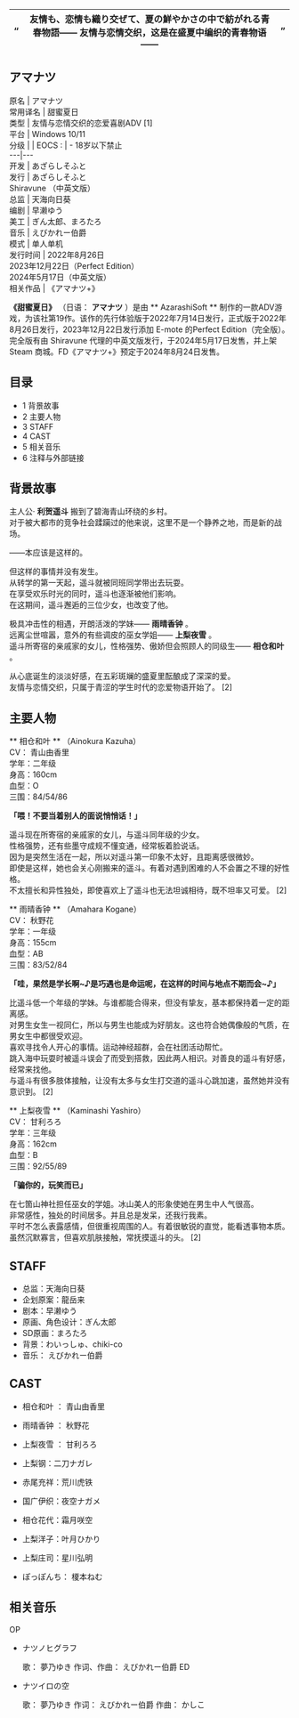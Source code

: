 “  |  友情も、恋情も織り交ぜて、夏の鮮やかさの中で紡がれる青春物語――  友情与恋情交织，这是在盛夏中编织的青春物语——  |  ”   
---|---|---  
アマナツ  
---  
原名  |  アマナツ   
常用译名  |  甜蜜夏日   
类型  |  友情与恋情交织的恋爱喜剧ADV  [1]   
平台  |  Windows 10/11   
分级  |  |  EOCS  :  |  \- 18岁以下禁止   
---|---  
开发  |  あざらしそふと   
发行  |  あざらしそふと   
Shiravune  （中英文版）  
总监  |  天海向日葵   
编剧  |  早濑ゆう   
美工  |  ぎん太郎、まろたろ   
音乐  |  えびかれー伯爵   
模式  |  单人单机   
发行时间  |  2022年8月26日   
2023年12月22日（Perfect Edition）  
2024年5月17日（中英文版）  
相关作品  |  《アマナツ+》   
  
**《甜蜜夏日》** （日语：  **アマナツ** ）是由 ** AzarashiSoft  **
制作的一款ADV游戏，为该社第19作。该作的先行体验版于2022年7月14日发行，正式版于2022年8月26日发行，2023年12月22日发行添加
E-mote  的Perfect Edition（完全版）。完全版有由  Shiravune  代理的中英文版发行，于2024年5月17日发售，并上架
Steam  商城。FD《アマナツ+》预定于2024年8月24日发售。

##  目录

  * 1  背景故事 
  * 2  主要人物 
  * 3  STAFF 
  * 4  CAST 
  * 5  相关音乐 
  * 6  注释与外部链接 

##  背景故事

主人公· **利贺遥斗** 搬到了碧海青山环绕的乡村。  
对于被大都市的竞争社会蹂躏过的他来说，这里不是一个静养之地，而是新的战场。  
  
——本应该是这样的。  
  
但这样的事情并没有发生。  
从转学的第一天起，遥斗就被同班同学带出去玩耍。  
在享受欢乐时光的同时，遥斗也逐渐被他们影响。  
在这期间，遥斗邂逅的三位少女，也改变了他。  
  
极具冲击性的相遇，开朗活泼的学妹——  **雨晴香钟** 。  
远离尘世喧嚣，意外的有些调皮的巫女学姐——  **上梨夜雪** 。  
遥斗所寄宿的亲戚家的女儿，性格强势、傲娇但会照顾人的同级生——  **相仓和叶** 。  
  
从心底诞生的淡淡好感，在五彩斑斓的盛夏里酝酿成了深深的爱。  
友情与恋情交织，只属于青涩的学生时代的恋爱物语开始了。  [2]

##  主要人物

** 相仓和叶  ** （Ainokura Kazuha）  
CV：  青山由香里  
学年：二年级  
身高：160cm  
血型：O  
三围：84/54/86  

  
**「喂！不要当着别人的面说悄悄话！」**  
  
遥斗现在所寄宿的亲戚家的女儿，与遥斗同年级的少女。  
性格强势，还有些墨守成规不懂变通，经常板着脸说话。  
因为是突然生活在一起，所以对遥斗第一印象不太好，且距离感很微妙。  
即使是这样，她也会关心刚搬来的遥斗。有着对遇到困难的人不会置之不理的好性格。  
不太擅长和异性独处，即使喜欢上了遥斗也无法坦诚相待，既不坦率又可爱。  [2]

** 雨晴香钟  ** （Amahara Kogane）  
CV：  秋野花  
学年：一年级  
身高：155cm  
血型：AB  
三围：83/52/84  

  
**「哇，果然是学长啊~♪是巧遇也是命运呢，在这样的时间与地点不期而会~♪」**  
  
比遥斗低一个年级的学妹。与谁都能合得来，但没有挚友，基本都保持着一定的距离感。  
对男生女生一视同仁，所以与男生也能成为好朋友。这也符合她偶像般的气质，在男女生中都很受欢迎。  
喜欢寻找令人开心的事情。运动神经超群，会在社团活动帮忙。  
跳入海中玩耍时被遥斗误会了而受到搭救，因此两人相识。对善良的遥斗有好感，经常来找他。  
与遥斗有很多肢体接触，让没有太多与女生打交道的遥斗心跳加速，虽然她并没有意识到。  [2]

** 上梨夜雪  ** （Kaminashi Yashiro）  
CV：  甘利ろろ  
学年：三年级  
身高：162cm  
血型：B  
三围：92/55/89  

  
**「骗你的，玩笑而已」**  
  
在七箇山神社担任巫女的学姐。冰山美人的形象使她在男生中人气很高。  
非常感性，独处的时间居多。并且总是发呆，还我行我素。  
平时不怎么表露感情，但很重视周围的人。有着很敏锐的直觉，能看透事物本质。  
虽然沉默寡言，但喜欢肌肤接触，常抚摸遥斗的头。  [2]

##  STAFF

  * 总监：天海向日葵 
  * 企划原案：龍岳来 
  * 剧本：早濑ゆう 
  * 原画、角色设计：ぎん太郎 
  * SD原画：まろたろ 
  * 背景：わいっしゅ、chiki-co 
  * 音乐：  えびかれー伯爵 

##  CAST

  * 相仓和叶  ：  青山由香里 
  * 雨晴香钟  ：  秋野花 
  * 上梨夜雪  ：  甘利ろろ 

  * 上梨钢：二刀ナガレ 
  * 赤尾充祥：荒川虎铁 
  * 国广伊织：夜空ナガメ 

  * 相仓花代：霜月咲空 
  * 上梨洋子：叶月ひかり 
  * 上梨庄司：星川弘明 

  * ぽっぽんち：  榎本ねむ 

##  相关音乐

OP

  * ナツノヒグラフ 

     歌：  夢乃ゆき 
     作词、作曲：  えびかれー伯爵 
ED

  * ナツイロの空 

     歌：  夢乃ゆき 
     作词：  えびかれー伯爵 
     作曲：  かしこ 